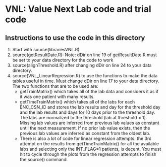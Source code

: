 # VNL: Value Next Lab code and trial code
## Instructions to use the code in this directory
1. Start with source(librariesVNL.R)
2. source(getResultDate.R): Note:  dDir on line 19 of getResultDate.R must be set to your data directory for the code to work
3. source(alignThreshold.R) after changing dDir on line 24 to your data directory.
4. source(VNL_LinearRegression.R) to use the functions to make the data tables useful in time. Must change dDir on line 17 to your data directory. The two functions that are to be used are:
	* getTrainMatrix() which takes all of the lab data and considers it as if it was one patient with many results. 
	* getTimeTrainMatrix() which takes all of the labs for each ENC_CSN_ID and stores the lab results and day for the threshold day and the lab results and days for 10 days prior to the threshold day. The labs are normalized to the threshold (lab at threshold = 1). Missing lab values are inferred from previous lab values as constant until the next measurement. If no prior lab value exists, then the previous lab values are inferred as constant from the oldest lab.
	* There is also a lot of code for linear regression attempts. the 3rd attempt on the results from getTimeTrainMatrix() for all the available labs and selecting only the INT_FLAG=1 patients, is decent. You must hit <Return> to cycle through the plots from the regression attempts to finish the source() command.
